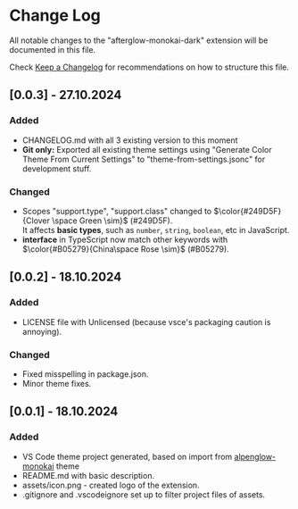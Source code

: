# Change Log

All notable changes to the "afterglow-monokai-dark" extension will be documented in this file.

Check [Keep a Changelog](http://keepachangelog.com/) for recommendations on how to structure this file.

## [0.0.3] - 27.10.2024

### Added

- CHANGELOG.md with all 3 existing version to this moment
- **Git only:** Exported all existing theme settings using "Generate Color Theme From Current Settings" to
  "theme-from-settings.jsonc" for development stuff.

### Changed

- Scopes "support.type", "support.class" changed to $\color{#249D5F}{Clover \space Green \sim}$ (#249D5F).\
  It affects **basic types**, such as `number`, `string`, `boolean`, etc in JavaScript.
- **interface** in TypeScript now match other keywords with $\color{#B05279}{China\space Rose \sim}$ (#B05279).


## [0.0.2] - 18.10.2024

### Added

- LICENSE file with Unlicensed (because vsce's packaging caution is annoying).

### Changed
- Fixed misspelling in package.json.
- Minor theme fixes.

## [0.0.1] - 18.10.2024

### Added

- VS Code theme project generated, based on import from [alpenglow-monokai](https://marketplace.visualstudio.com/items?itemName=kaicataldo.alpenglow-monokai) theme
- README.md with basic description.
- assets/icon.png - created logo of the extension. 
- .gitignore and .vscodeignore set up to filter project files of assets.
